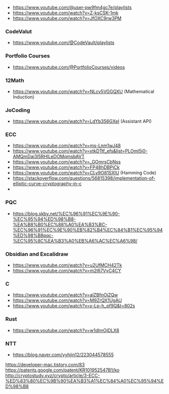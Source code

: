

- https://www.youtube.com/@user-pw9fm4gc7e/playlists
- https://www.youtube.com/watch?v=Z-ksCSK-1mk
- https://www.youtube.com/watch?v=JfOXC9rw3PM
### CodeValut
- https://www.youtube.com/@CodeVault/playlists

### Portfolio Courses
- https://www.youtube.com/@PortfolioCourses/videos

### 12Math
- https://www.youtube.com/watch?v=NLcv5VGGQXU (Mathematical Induction)

### JoCoding
- https://www.youtube.com/watch?v=LdYb356GXeI (Assistant API)

### ECC
- https://www.youtube.com/watch?v=ms-Lnm1wJ48
- https://www.youtube.com/watch?v=xtkDTtf_efs&list=PLOml5j0-AMQmDai3l5RHILeDOMqmsbAVT
- https://www.youtube.com/watch?v=_GOmrsCbNss
- https://www.youtube.com/watch?v=FP48hDBPjCk
- https://www.youtube.com/watch?v=CLy9O81SXlU (Hamming Code)
- https://stackoverflow.com/questions/56815398/implementation-of-elliptic-curve-cryptography-in-c
- 

### PQC
- https://blog.skby.net/%EC%96%91%EC%9E%90-%EC%95%94%ED%98%B8-%EA%B8%B0%EC%88%A0%EA%B3%BC-%EC%96%91%EC%9E%90%EB%82%B4%EC%84%B1%EC%95%94%ED%98%B8pqc-%EC%95%8C%EA%B3%A0%EB%A6%AC%EC%A6%98/


### Obsidian and Excalidraw
- https://www.youtube.com/watch?v=u2UfMCH42Tk
- https://www.youtube.com/watch?v=m2l67VyC4CY

### C
- https://www.youtube.com/watch?v=alZBfnOiZQw
- https://www.youtube.com/watch?v=M9ZrQX1UgAU
- https://www.youtube.com/watch?v=x-Lp-h_pf9Q&t=802s

### Rust
- https://www.youtube.com/watch?v=w1dlmOjDLX8


### NTT
- https://blog.naver.com/yyhjin12/223044578555

https://developer-mac.tistory.com/83
https://patents.google.com/patent/KR101952547B1/ko
http://cryptostudy.xyz/crypto/article/3-ECC-%ED%83%80%EC%9B%90%EA%B3%A1%EC%84%A0%EC%95%94%ED%98%B8

